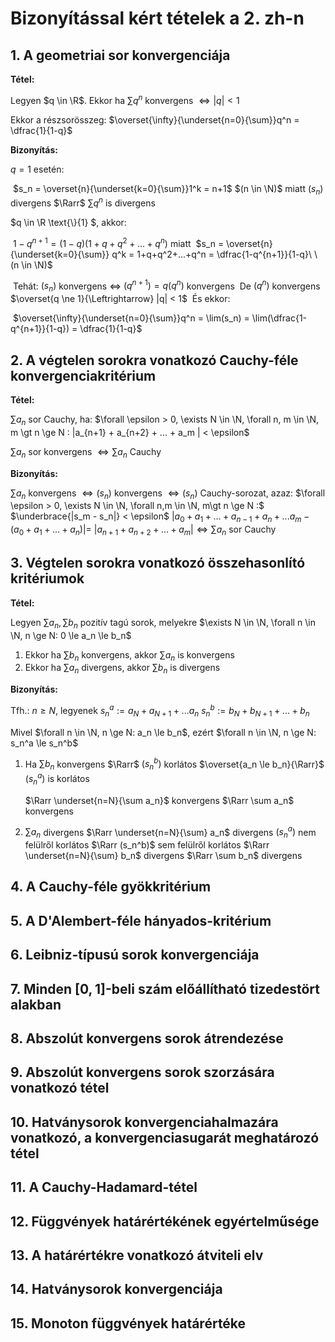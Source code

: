 # Bizonyítással kért tételek a 2.  zh-n

## 1. A geometriai sor konvergenciája

**Tétel:**

Legyen $q \in \R$. Ekkor ha $\sum q^n$ konvergens $\Leftrightarrow |q| < 1$

Ekkor a részsorösszeg: $\overset{\infty}{\underset{n=0}{\sum}}q^n = \dfrac{1}{1-q}$

**Bizonyítás:**

$q = 1$ esetén:

​		$s_n = \overset{n}{\underset{k=0}{\sum}}1^k = n+1$  $(n \in \N)$ miatt $(s_n)$ divergens $\Rarr$ $\sum q^n$ is divergens

$q \in \R \text{\\}\{1\} $, akkor:

​		$1-q^{n+1} = (1-q)(1+q+q^2+...+q^n)$ miatt
​		$s_n = \overset{n}{\underset{k=0}{\sum}} q^k = 1+q+q^2+...+q^n = \dfrac{1-q^{n+1}}{1-q}\ \ (n \in \N)$

​		Tehát: $(s_n)$ konvergens $\Leftrightarrow$ $(q^{n+1}) = q(q^n)$ konvergens
​		De $(q^n)$ konvergens $\overset{q \ne 1}{\Leftrightarrow} |q| < 1$ 
​		És ekkor:

​			$\overset{\infty}{\underset{n=0}{\sum}}q^n = \lim(s_n) = \lim(\dfrac{1-q^{n+1}}{1-q}) = \dfrac{1}{1-q}$

## 2. A végtelen sorokra vonatkozó Cauchy-féle konvergenciakritérium

**Tétel:**

$\sum a_n$ sor Cauchy, ha:
		$\forall \epsilon > 0, \exists N \in \N, \forall n, m \in \N, m \gt n \ge N : |a_{n+1} + a_{n+2} + ... + a_m | < \epsilon$

$\sum a_n$ sor konvergens $\Leftrightarrow \sum a_n$ Cauchy

**Bizonyítás:**

$\sum a_n$ konvergens $\Leftrightarrow (s_n)$ konvergens $\Leftrightarrow (s_n)$ Cauchy-sorozat, azaz:
		$\forall \epsilon > 0, \exists N \in \N, \forall n,m \in \N, m\gt n \ge N :$
				$\underbrace{|s_m - s_n|} < \epsilon$
			$|a_0 + a_1 + ... + a_{n-1} + a_n + ... a_m - (a_0 + a_1 + ... + a_n)| =$
			$|a_{n+1} + a_{n+2}  + ... + a_m| \Leftrightarrow \sum a_n$ sor Cauchy

## 3. Végtelen sorokra vonatkozó összehasonlító kritériumok

**Tétel:**

Legyen $\sum a_n, \sum b_n$ pozitív tagú sorok, melyekre $\exists N \in \N, \forall n \in \N, n \ge N: 0 \le a_n \le b_n$

1. Ekkor ha $\sum b_n$ konvergens, akkor $\sum a_n$ is konvergens
2. Ekkor ha $\sum a_n$ divergens, akkor $\sum b_n$ is divergens

**Bizonyítás:**

Tfh.: $n \ge N$, legyenek
	$s_n^a := a_N + a_{N+1} + ... a_n$
	$s_n^b := b_N + b_{N+1} + ... + b_n$

Mivel $\forall n \in \N, n \ge N: a_n \le b_n$, ezért $\forall n \in \N, n \ge N: s_n^a \le s_n^b$

1. Ha $\sum b_n$ konvergens $\Rarr$ $(s_n^b)$ korlátos $\overset{a_n \le b_n}{\Rarr}$ $(s_n^a)$ is korlátos

   $\Rarr \underset{n=N}{\sum a_n}$ konvergens $\Rarr \sum a_n$ konvergens

2. $\sum a_n$ divergens $\Rarr \underset{n=N}{\sum} a_n$ divergens $(s_n^a)$ nem felülről korlátos
   $\Rarr (s_n^b)$ sem felülről korlátos $\Rarr \underset{n=N}{\sum} b_n$ divergens $\Rarr \sum b_n$ divergens

## 4. A Cauchy-féle gyökkritérium

## 5. A D'Alembert-féle hányados-kritérium

## 6. Leibniz-típusú sorok konvergenciája

## 7. Minden $[0,1]$-beli szám előállítható tizedestört alakban

## 8. Abszolút konvergens sorok átrendezése

## 9. Abszolút konvergens sorok szorzására vonatkozó tétel

## 10. Hatványsorok konvergenciahalmazára vonatkozó, a konvergenciasugarát meghatározó tétel

## 11. A Cauchy-Hadamard-tétel

## 12. Függvények határértékének egyértelműsége

## 13. A határértékre vonatkozó átviteli elv

## 14. Hatványsorok konvergenciája

## 15. Monoton függvények határértéke





